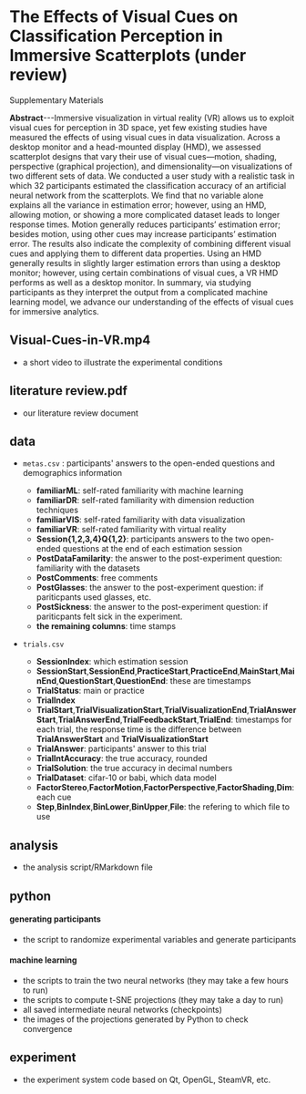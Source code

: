 # The Effects of Visual Cues on Classification Perception in Immersive Scatterplots (under review)

Supplementary Materials

**Abstract**---Immersive visualization in virtual reality (VR) allows us to exploit visual cues for perception in 3D space, yet few existing studies have measured the effects of using visual cues in data visualization. Across a desktop monitor and a head-mounted display (HMD), we assessed scatterplot designs that vary their use of visual cues—motion, shading, perspective (graphical projection), and dimensionality—on visualizations of two different sets of data. We conducted a user study with a realistic task in which 32 participants estimated the classification accuracy of an artificial neural network from the scatterplots. We find that no variable alone explains all the variance in estimation error; however, using an HMD, allowing motion, or showing a more complicated dataset leads to longer response times. Motion generally reduces participants’ estimation error; besides motion, using other cues may increase participants’ estimation error. The results also indicate the complexity of combining different visual cues and applying them to different data properties. Using an HMD generally results in slightly larger estimation errors than using a desktop monitor; however, using certain combinations of visual cues, a VR HMD performs as well as a desktop monitor. In summary, via studying participants as they interpret the output from a complicated machine learning model, we advance our understanding of the effects of visual cues for immersive analytics.

## Visual-Cues-in-VR.mp4
   - a short video to illustrate the experimental conditions

## literature review.pdf
   - our literature review document
   
## data
   - `metas.csv` : participants' answers to the open-ended questions and demographics information
      -  **familiarML**: self-rated familiarity with machine learning
      -  **familiarDR**: self-rated familiarity with dimension reduction techniques
      -  **familiarVIS**: self-rated familiarity with data visualization
      -  **familiarVR**: self-rated familiarity with virtual reality
      -  **Session{1,2,3,4}Q{1,2}**: participants answers to the two open-ended questions at the end of each estimation session
      -  **PostDataFamilarity**: the answer to the post-experiment question: familiarity with the datasets
      -  **PostComments**: free comments
      -  **PostGlasses**: the answer to the post-experiment question: if pariticpants used glasses, etc.
      - **PostSickness**: the answer to the post-experiment question: if pariticpants felt sick in the experiment.
      -  **the remaining columns**: time stamps

   - `trials.csv`
      -  **SessionIndex**: which estimation session
      -  **SessionStart**,**SessionEnd**,**PracticeStart**,**PracticeEnd**,**MainStart**,**MainEnd**,**QuestionStart**,**QuestionEnd**: these are timestamps
      -  **TrialStatus**: main or practice
      -  **TrialIndex**
      -  **TrialStart**,**TrialVisualizationStart**,**TrialVisualizationEnd**,**TrialAnswerStart**,**TrialAnswerEnd**,**TrialFeedbackStart**,**TrialEnd**: timestamps for each trial, the response time is the difference between **TrialAnswerStart** and **TrialVisualizationStart**
      -  **TrialAnswer**: participants' answer to this trial
      -  **TrialIntAccuracy**: the true accuracy, rounded 
      -  **TrialSolution**: the true accuracy in decimal numbers
      -  **TrialDataset**: cifar-10 or babi, which data model
      -  **FactorStereo**,**FactorMotion**,**FactorPerspective**,**FactorShading**,**Dim**: each cue
      -  **Step**,**BinIndex**,**BinLower**,**BinUpper**,**File**: the refering to which file to use

## analysis
   - the analysis script/RMarkdown file

## python
#### generating participants
   - the script to randomize experimental variables and generate participants
   
#### machine learning
   - the scripts to train the two neural networks (they may take a few hours to run)
   - the scripts to compute t-SNE projections (they may take a day to run)
   - all saved intermediate neural networks (checkpoints)
   - the images of the projections generated by Python to check convergence

## experiment
   - the experiment system code based on Qt, OpenGL, SteamVR, etc.
   

